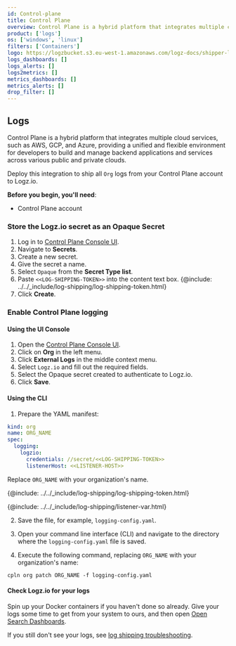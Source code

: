 ```yaml
---
id: Control-plane
title: Control Plane
overview: Control Plane is a hybrid platform that integrates multiple cloud services, such as AWS, GCP, and Azure, providing a unified and flexible environment for developers to build and manage backend applications and services across various public and private clouds.
product: ['logs']
os: ['windows', 'linux']
filters: ['Containers']
logo: https://logzbucket.s3.eu-west-1.amazonaws.com/logz-docs/shipper-logos/control-plane.png
logs_dashboards: []
logs_alerts: []
logs2metrics: []
metrics_dashboards: []
metrics_alerts: []
drop_filter: []
---
```


## Logs

Control Plane is a hybrid platform that integrates multiple cloud services, such as AWS, GCP, and Azure, providing a unified and flexible environment for developers to build and manage backend applications and services across various public and private clouds.

Deploy this integration to ship all `Org` logs from your Control Plane account to Logz.io.

**Before you begin, you'll need**:

* Control Plane account



### Store the Logz.io secret as an Opaque Secret

1. Log in to [Control Plane Console UI](https://console.cpln.io/).
2. Navigate to **Secrets**.
3. Create a new secret.
4. Give the secret a name.
5. Select `Opaque` from the **Secret Type list**.
6. Paste `<<LOG-SHIPPING-TOKEN>>` into the content text box. {@include: ../../_include/log-shipping/log-shipping-token.html}
7. Click **Create**.



### Enable Control Plane logging

#### Using the UI Console

1. Open the [Control Plane Console UI](https://console.cpln.io/).
2. Click on **Org** in the left menu.
3. Click **External Logs** in the middle context menu.
4. Select `Logz.io` and fill out the required fields.
5. Select the Opaque secret created to authenticate to Logz.io.
6. Click **Save**.

#### Using the CLI

1. Prepare the YAML manifest:

```yaml
kind: org
name: ORG_NAME
spec:
  logging:
    logzio:
      credentials: //secret/<<LOG-SHIPPING-TOKEN>>
      listenerHost: <<LISTENER-HOST>>
```

Replace `ORG_NAME` with your organization's name.

{@include: ../../_include/log-shipping/log-shipping-token.html}

{@include: ../../_include/log-shipping/listener-var.html}

2. Save the file, for example, `logging-config.yaml`.

3. Open your command line interface (CLI) and navigate to the directory where the `logging-config.yaml` file is saved.

4. Execute the following command, replacing `ORG_NAME` with your organization's name:

```shell
cpln org patch ORG_NAME -f logging-config.yaml
```


#### Check Logz.io for your logs

Spin up your Docker containers if you haven't done so already. Give your logs some time to get from your system to ours, and then open [Open Search Dashboards](https://app.logz.io/#/dashboard/osd).

If you still don't see your logs, see [log shipping troubleshooting]({{site.baseurl}}/user-guide/log-shipping/log-shipping-troubleshooting.html).
